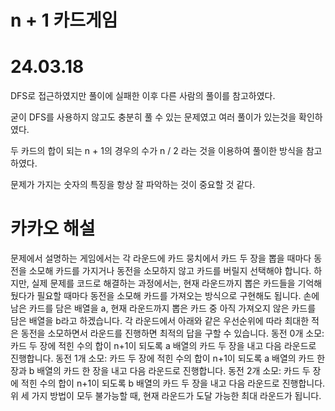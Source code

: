 # n + 1 카드게임

# 24.03.18

DFS로 접근하였지만 풀이에 실패한 이후 다른 사람의 풀이를 참고하였다.

굳이 DFS를 사용하지 않고도 충분히 풀 수 있는 문제였고 여러 풀이가 있는것을 확인하였다.

두 카드의 합이 되는 n + 1의 경우의 수가 n / 2 라는 것을 이용하여 풀이한 방식을 참고하였다.

문제가 가지는 숫자의 특징을 항상 잘 파악하는 것이 중요할 것 같다.

# 카카오 해설

문제에서 설명하는 게임에서는 각 라운드에 카드 뭉치에서 카드 두 장을 뽑을 때마다 동전을 소모해 카드를 가지거나 동전을 소모하지 않고 카드를 버릴지 선택해야 합니다. 하지만, 실제 문제를 코드로 해결하는 과정에서는, 현재 라운드까지 뽑은 카드들을 기억해 뒀다가 필요할 때마다 동전을 소모해 카드를 가져오는 방식으로 구현해도 됩니다. 손에 남은 카드를 담은 배열을 a, 현재 라운드까지 뽑은 카드 중 아직 가져오지 않은 카드를 담은 배열을 b라고 하겠습니다. 각 라운드에서 아래와 같은 우선순위에 따라 최대한 적은 동전을 소모하면서 라운드를 진행하면 최적의 답을 구할 수 있습니다.
동전 0개 소모: 카드 두 장에 적힌 수의 합이 n+1이 되도록 a 배열의 카드 두 장을 내고 다음 라운드로 진행합니다.
동전 1개 소모: 카드 두 장에 적힌 수의 합이 n+1이 되도록 a 배열의 카드 한 장과 b 배열의 카드 한 장을 내고 다음 라운드로 진행합니다.
동전 2개 소모: 카드 두 장에 적힌 수의 합이 n+1이 되도록 b 배열의 카드 두 장을 내고 다음 라운드로 진행합니다.
위 세 가지 방법이 모두 불가능할 때, 현재 라운드가 도달 가능한 최대 라운드가 됩니다.
